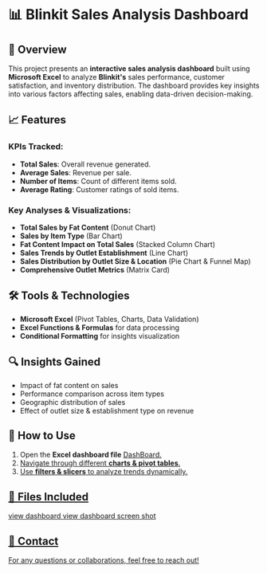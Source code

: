 # 📊 Blinkit Sales Analysis Dashboard

## 📌 Overview  
This project presents an **interactive sales analysis dashboard** built using **Microsoft Excel** to analyze **Blinkit's** sales performance, customer satisfaction, and inventory distribution. The dashboard provides key insights into various factors affecting sales, enabling data-driven decision-making.

## 📈 Features  
### **KPIs Tracked**:  
- **Total Sales**: Overall revenue generated.  
- **Average Sales**: Revenue per sale.  
- **Number of Items**: Count of different items sold.  
- **Average Rating**: Customer ratings of sold items.  

### **Key Analyses & Visualizations**:  
- **Total Sales by Fat Content** (Donut Chart)  
- **Sales by Item Type** (Bar Chart)  
- **Fat Content Impact on Total Sales** (Stacked Column Chart)  
- **Sales Trends by Outlet Establishment** (Line Chart)  
- **Sales Distribution by Outlet Size & Location** (Pie Chart & Funnel Map)  
- **Comprehensive Outlet Metrics** (Matrix Card)  

## 🛠️ Tools & Technologies  
- **Microsoft Excel** (Pivot Tables, Charts, Data Validation)  
- **Excel Functions & Formulas** for data processing  
- **Conditional Formatting** for insights visualization  

## 🔍 Insights Gained  
- Impact of fat content on sales  
- Performance comparison across item types  
- Geographic distribution of sales  
- Effect of outlet size & establishment type on revenue  

## 🚀 How to Use  
1. Open the **Excel dashboard file**  <a href="https://github.com/Vamshiaheer143/Blinkit_Sales_Analysis_Dashboard/blob/main/BlinkIT%20Grocery%20Data%20Excel%20(Recovered).xlsx">  DashBoard.  
2. Navigate through different **charts & pivot tables**.  
3. Use **filters & slicers** to analyze trends dynamically.  

## 📁 Files Included  
 <a href="https://github.com/Vamshiaheer143/Blinkit_Sales_Analysis_Dashboard/blob/main/BlinkIT%20Grocery%20Data%20Excel%20(Recovered).xlsx"> view dashboard </a>
 <a href="https://github.com/Vamshiaheer143/Blinkit_Sales_Analysis_Dashboard/blob/main/blinkit%20dashboard.png"> view dashboard screen shot

  

## 📧 Contact 
For any questions or collaborations, feel free to reach out!


